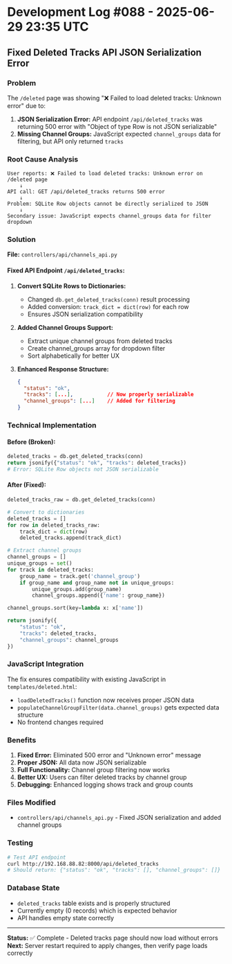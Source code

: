 # Development Log #088 - 2025-06-29 23:35 UTC

## Fixed Deleted Tracks API JSON Serialization Error

### Problem
The `/deleted` page was showing "❌ Failed to load deleted tracks: Unknown error" due to:
1. **JSON Serialization Error:** API endpoint `/api/deleted_tracks` was returning 500 error with "Object of type Row is not JSON serializable"
2. **Missing Channel Groups:** JavaScript expected `channel_groups` data for filtering, but API only returned `tracks`

### Root Cause Analysis
```
User reports: ❌ Failed to load deleted tracks: Unknown error on /deleted page
    ↓
API call: GET /api/deleted_tracks returns 500 error
    ↓
Problem: SQLite Row objects cannot be directly serialized to JSON
    ↓
Secondary issue: JavaScript expects channel_groups data for filter dropdown
```

### Solution
**File:** `controllers/api/channels_api.py`

#### Fixed API Endpoint `/api/deleted_tracks`:
1. **Convert SQLite Rows to Dictionaries:**
   - Changed `db.get_deleted_tracks(conn)` result processing
   - Added conversion: `track_dict = dict(row)` for each row
   - Ensures JSON serialization compatibility

2. **Added Channel Groups Support:**
   - Extract unique channel groups from deleted tracks
   - Create channel_groups array for dropdown filter
   - Sort alphabetically for better UX

3. **Enhanced Response Structure:**
   ```json
   {
     "status": "ok",
     "tracks": [...],           // Now properly serializable
     "channel_groups": [...]    // Added for filtering
   }
   ```

### Technical Implementation

#### Before (Broken):
```python
deleted_tracks = db.get_deleted_tracks(conn)
return jsonify({"status": "ok", "tracks": deleted_tracks})
# Error: SQLite Row objects not JSON serializable
```

#### After (Fixed):
```python
deleted_tracks_raw = db.get_deleted_tracks(conn)

# Convert to dictionaries
deleted_tracks = []
for row in deleted_tracks_raw:
    track_dict = dict(row)
    deleted_tracks.append(track_dict)

# Extract channel groups
channel_groups = []
unique_groups = set()
for track in deleted_tracks:
    group_name = track.get('channel_group')
    if group_name and group_name not in unique_groups:
        unique_groups.add(group_name)
        channel_groups.append({'name': group_name})

channel_groups.sort(key=lambda x: x['name'])

return jsonify({
    "status": "ok", 
    "tracks": deleted_tracks,
    "channel_groups": channel_groups
})
```

### JavaScript Integration
The fix ensures compatibility with existing JavaScript in `templates/deleted.html`:
- `loadDeletedTracks()` function now receives proper JSON data
- `populateChannelGroupFilter(data.channel_groups)` gets expected data structure
- No frontend changes required

### Benefits
1. **Fixed Error:** Eliminated 500 error and "Unknown error" message
2. **Proper JSON:** All data now JSON serializable
3. **Full Functionality:** Channel group filtering now works
4. **Better UX:** Users can filter deleted tracks by channel group
5. **Debugging:** Enhanced logging shows track and group counts

### Files Modified
- `controllers/api/channels_api.py` - Fixed JSON serialization and added channel groups

### Testing
```bash
# Test API endpoint
curl http://192.168.88.82:8000/api/deleted_tracks
# Should return: {"status": "ok", "tracks": [], "channel_groups": []}
```

### Database State
- `deleted_tracks` table exists and is properly structured
- Currently empty (0 records) which is expected behavior
- API handles empty state correctly

---
**Status:** ✅ Complete - Deleted tracks page should now load without errors
**Next:** Server restart required to apply changes, then verify page loads correctly 